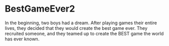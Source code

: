 BestGameEver2
=============

In the beginning, two boys had a dream. After playing games their entire lives, they decided that they would create the best game ever. They recruited someone, and they teamed up to create the BEST game the world has ever known. 
